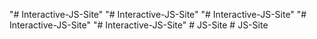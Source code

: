 "# Interactive-JS-Site" 
"# Interactive-JS-Site" 
"# Interactive-JS-Site" 
"# Interactive-JS-Site" 
"# Interactive-JS-Site" 
#   J S - S i t e  
 #   J S - S i t e  
 